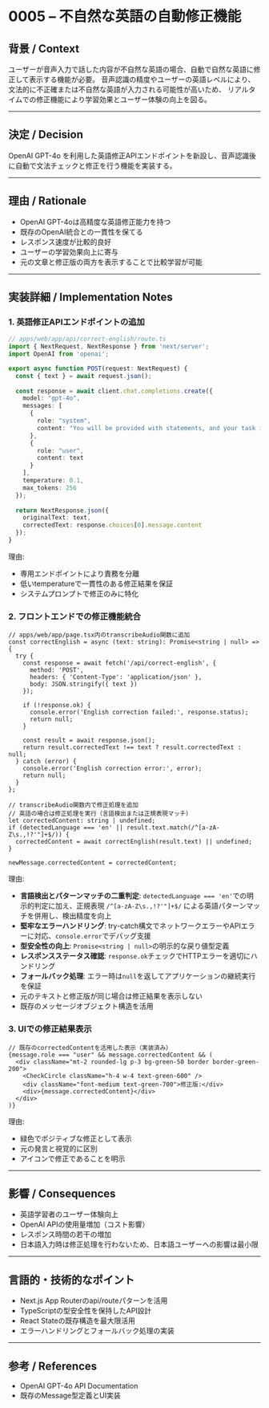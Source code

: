 # 0005 – 不自然な英語の自動修正機能

## 背景 / Context

ユーザーが音声入力で話した内容が不自然な英語の場合、自動で自然な英語に修正して表示する機能が必要。
音声認識の精度やユーザーの英語レベルにより、文法的に不正確または不自然な英語が入力される可能性が高いため、
リアルタイムでの修正機能により学習効果とユーザー体験の向上を図る。

---

## 決定 / Decision

OpenAI GPT-4o を利用した英語修正APIエンドポイントを新設し、音声認識後に自動で文法チェックと修正を行う機能を実装する。

---

## 理由 / Rationale

- OpenAI GPT-4oは高精度な英語修正能力を持つ
- 既存のOpenAI統合との一貫性を保てる
- レスポンス速度が比較的良好
- ユーザーの学習効果向上に寄与
- 元の文章と修正版の両方を表示することで比較学習が可能

---

## 実装詳細 / Implementation Notes

### 1. 英語修正APIエンドポイントの追加

```ts
// apps/web/app/api/correct-english/route.ts
import { NextRequest, NextResponse } from 'next/server';
import OpenAI from 'openai';

export async function POST(request: NextRequest) {
  const { text } = await request.json();
  
  const response = await client.chat.completions.create({
    model: "gpt-4o",
    messages: [
      {
        role: "system",
        content: "You will be provided with statements, and your task is to convert them to standard English. Only return the corrected text without any additional explanation."
      },
      {
        role: "user",
        content: text
      }
    ],
    temperature: 0.1,
    max_tokens: 256
  });
  
  return NextResponse.json({
    originalText: text,
    correctedText: response.choices[0].message.content
  });
}
```

理由:
- 専用エンドポイントにより責務を分離
- 低いtemperatureで一貫性のある修正結果を保証
- システムプロンプトで修正のみに特化

### 2. フロントエンドでの修正機能統合

```tsx
// apps/web/app/page.tsx内のtranscribeAudio関数に追加
const correctEnglish = async (text: string): Promise<string | null> => {
  try {
    const response = await fetch('/api/correct-english', {
      method: 'POST',
      headers: { 'Content-Type': 'application/json' },
      body: JSON.stringify({ text })
    });

    if (!response.ok) {
      console.error('English correction failed:', response.status);
      return null;
    }

    const result = await response.json();
    return result.correctedText !== text ? result.correctedText : null;
  } catch (error) {
    console.error('English correction error:', error);
    return null;
  }
};

// transcribeAudio関数内で修正処理を追加
// 英語の場合は修正処理を実行（言語検出または正規表現マッチ）
let correctedContent: string | undefined;
if (detectedLanguage === 'en' || result.text.match(/^[a-zA-Z\s.,!?'"]+$/)) {
  correctedContent = await correctEnglish(result.text) || undefined;
}

newMessage.correctedContent = correctedContent;
```

理由:
- **言語検出とパターンマッチの二重判定**: `detectedLanguage === 'en'`での明示的判定に加え、正規表現 `/^[a-zA-Z\s.,!?'"]+$/` による英語パターンマッチを併用し、検出精度を向上
- **堅牢なエラーハンドリング**: try-catch構文でネットワークエラーやAPIエラーに対応、`console.error`でデバッグ支援
- **型安全性の向上**: `Promise<string | null>`の明示的な戻り値型定義
- **レスポンスステータス確認**: `response.ok`チェックでHTTPエラーを適切にハンドリング
- **フォールバック処理**: エラー時は`null`を返してアプリケーションの継続実行を保証
- 元のテキストと修正版が同じ場合は修正結果を表示しない
- 既存のメッセージオブジェクト構造を活用

### 3. UIでの修正結果表示

```tsx
// 既存のcorrectedContentを活用した表示（実装済み）
{message.role === "user" && message.correctedContent && (
  <div className="mt-2 rounded-lg p-3 bg-green-50 border border-green-200">
    <CheckCircle className="h-4 w-4 text-green-600" />
    <div className="font-medium text-green-700">修正版:</div>
    <div>{message.correctedContent}</div>
  </div>
)}
```

理由:
- 緑色でポジティブな修正として表示
- 元の発言と視覚的に区別
- アイコンで修正であることを明示

---

## 影響 / Consequences

- 英語学習者のユーザー体験向上
- OpenAI APIの使用量増加（コスト影響）
- レスポンス時間の若干の増加
- 日本語入力時は修正処理を行わないため、日本語ユーザーへの影響は最小限

---

## 言語的・技術的なポイント

- Next.js App Routerのapi/routeパターンを活用
- TypeScriptの型安全性を保持したAPI設計
- React Stateの既存構造を最大限活用
- エラーハンドリングとフォールバック処理の実装

---

## 参考 / References

- OpenAI GPT-4o API Documentation
- 既存のMessage型定義とUI実装